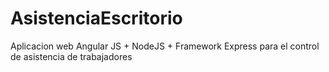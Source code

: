 # AsistenciaEscritorio
Aplicacion web Angular JS + NodeJS + Framework Express para el control de asistencia de trabajadores
